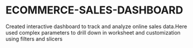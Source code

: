 # ECOMMERCE-SALES-DASHBOARD
Created interactive dashboard to track and analyze online sales data.Here used complex parameters to drill down in worksheet and customization using filters and slicers


